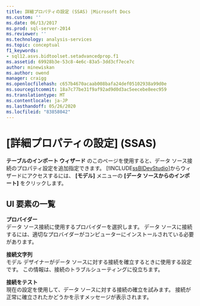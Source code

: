 ```yaml
---
title: 詳細プロパティの設定 (SSAS) |Microsoft Docs
ms.custom: ''
ms.date: 06/13/2017
ms.prod: sql-server-2014
ms.reviewer: ''
ms.technology: analysis-services
ms.topic: conceptual
f1_keywords:
- sql12.asvs.bidtoolset.setadvancedprop.f1
ms.assetid: 69928b3e-53c8-4e6c-83a5-3dd3cf7ece7c
author: minewiskan
ms.author: owend
manager: craigg
ms.openlocfilehash: c657b4670acaab008bafa24def05102938a99d0e
ms.sourcegitcommit: 18a7c77be31f9af92ad9d0d3ac5eecebe8eec959
ms.translationtype: MT
ms.contentlocale: ja-JP
ms.lasthandoff: 05/26/2020
ms.locfileid: "83858042"
---
```

# <a name="set-advanced-properties-ssas"></a>[詳細プロパティの設定] (SSAS)
  **テーブルのインポート ウィザード** のこのページを使用すると、データ ソース接続のプロパティ設定を追加指定できます。 [!INCLUDE[ssBIDevStudio](../includes/ssbidevstudio-md.md)]からウィザードにアクセスするには、 **[モデル]** メニューの **[データ ソースからのインポート]** をクリックします。  
  
## <a name="ui-element-list"></a>UI 要素の一覧  
 **プロバイダー**  
 データ ソース接続に使用するプロバイダーを選択します。 データ ソースに接続するには、適切なプロバイダーがコンピューターにインストールされている必要があります。  
  
 **接続文字列**  
 モデル デザイナーがデータ ソースに対する接続を確立するときに使用する設定です。 この情報は、接続のトラブルシューティングに役立ちます。  
  
 **接続をテスト**  
 現在の設定を使用して、データ ソースに対する接続の確立を試みます。 接続が正常に確立されたかどうかを示すメッセージが表示されます。  
  
  
